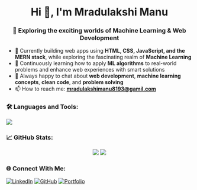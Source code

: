 <h1 align="center">Hi 👋, I'm Mradulakshi Manu</h1>
<h3 align="center">🚀 Exploring the exciting worlds of Machine Learning & Web Development</h3>

- 🔭 Currently building web apps using **HTML, CSS, JavaScript, and the MERN stack**, while exploring the fascinating realm of **Machine Learning**
- 🌱 Continuously learning how to apply **ML algorithms** to real-world problems and enhance web experiences with smart solutions
- 💬 Always happy to chat about **web development**, **machine learning concepts**, **clean code**, and **problem solving**
- 📫 How to reach me: **mradulakshimanu8193@gamil.com**


### 🛠️ Languages and Tools:

<p align="left">
  <img src="https://skillicons.dev/icons?i=react,js,html,css,git,github,vscode,firebase" />
</p>

### 📈 GitHub Stats:

<p align="center">
  <img src="https://github-readme-stats.vercel.app/api?username=mradulakshi&show_icons=true&theme=tokyonight" />
  <img src="https://github-readme-stats.vercel.app/api/top-langs/?username=mradulakshi&layout=compact&theme=tokyonight" />
</p>

### 🌐 Connect With Me:

[![LinkedIn](https://img.shields.io/badge/LinkedIn-blue?logo=linkedin)](https://linkedin.com/in/your-link)
[![GitHub](https://img.shields.io/badge/GitHub-black?logo=github)](https://github.com/mradulakshi)
[![Portfolio](https://img.shields.io/badge/Portfolio-%F0%9F%92%BB-informational)](https://your-portfolio-link.com)
